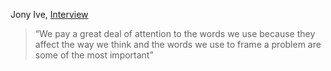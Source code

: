 Jony Ive, [Interview](https://www.youtube.com/watch?v=wLb9g_8r-mE&t=528s)

> “We pay a great deal of attention to the words we use because they affect the way we think and the words we use to frame a problem are some of the most important”